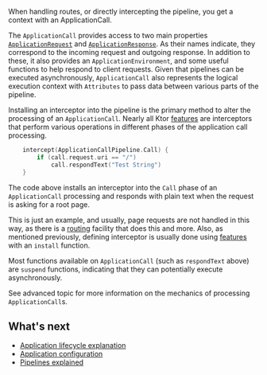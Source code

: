 [//]: # (title: Calls)

<include src="lib.md" include-id="outdated_warning"/>

When handling routes, or directly intercepting the pipeline, you get a context with an ApplicationCall.

The `ApplicationCall` provides access to two main properties [`ApplicationRequest`](requests.md) and [`ApplicationResponse`](responses.md).
As their names indicate, they correspond to the incoming request and outgoing response. In addition to these,
it also provides an `ApplicationEnvironment`, and some useful functions to help respond to client requests.
Given that pipelines can be executed asynchronously, `ApplicationCall` also represents the logical execution
context with `Attributes` to pass data between various parts of the pipeline.

Installing an interceptor into the pipeline is the primary method to alter the processing of an `ApplicationCall`.
Nearly all Ktor [features](Features.md) are interceptors that perform various operations in different phases of
the application call processing. 

```kotlin
    intercept(ApplicationCallPipeline.Call) { 
        if (call.request.uri == "/")
            call.respondText("Test String")
    }
```
The code above installs an interceptor into the `Call` phase of an `ApplicationCall` processing and responds with plain text
when the request is asking for a root page.  

This is just an example, and usually, page requests are not handled in this way, as there is a [routing](Routing_in_Ktor.md) facility that does this
 and more. Also, as mentioned previously, defining interceptor is usually done using [features](Features.md) with an `install` function.
   
Most functions available on `ApplicationCall` (such as `respondText` above) are `suspend` functions, indicating that they 
can potentially execute asynchronously.
 
See advanced topic [](Pipelines.md) for more information on the mechanics of processing `ApplicationCall`s.

## What's next

- [Application lifecycle explanation](How_Ktor_works.md)
- [Application configuration](Configurations.md)
- [Pipelines explained](Pipelines.md)
